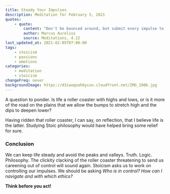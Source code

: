 ```yaml
---
title: Steady Your Impulses
description: Meditation for February 5, 2021
quotes:
    - quote:
        content: "Don't be bounced around, but submit every impulse to the claims of justice, and protect your clear conviction in every appearance."
        author: Marcus Aurelius
        source: Meditations, 4.22
last_updated_at: 2021-02-05T07:00:00
tags:
    - stoicism
    - passions
    - emotions
categories:
    - meditation
    - stoicism
changeFreq: never
backgroundImage: https://d3iwoqnah6ycun.cloudfront.net/IMG_1906.jpg
---
```


A question to ponder. Is life a roller coaster with highs and lows, or is it more of the road on the plains that we 
allow the bumps to stretch high and the dips to deepen lower?

Having ridden that roller coaster, I can say, on reflection, that I believe life is the latter. Studying Stoic 
philosophy would have helped bring some relief for sure.

### Conclusion

We can keep life steady and avoid the peaks and valleys. Truth. Logic. Philosophy. The clickity clacking of the roller 
coaster threatening to send us careening out of control will sound again. Stoicism asks us to work on controlling our 
impulses. We should be asking *Who is in control? How can I navigate and with which ethics?* 

**Think before you act!**
